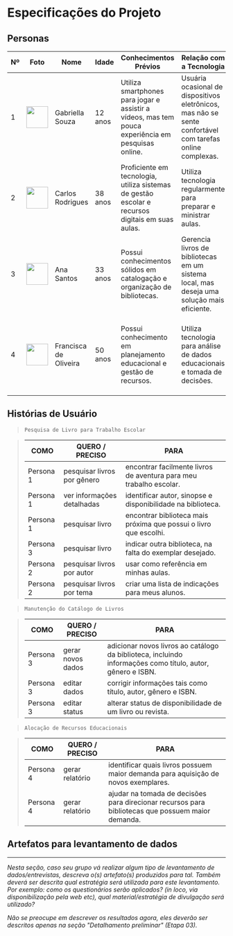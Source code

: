 # Especificações do Projeto

## Personas

| Nº | Foto | Nome | Idade | Conhecimentos Prévios | Relação com a Tecnologia | Motivações | Relações Hierárquica |
| --- | --- | --- | --- | --- | --- | --- | --- | 
| 1 | <img src="https://github.com/ICEI-PUC-Minas-PPC-CC/ppc-cc-2023-2-ment2-noite-solucaoescolapublica-01/blob/main/src/assets/persona1.png?raw=true" width="50" height="50"/> | Gabriella Souza | 12 anos | Utiliza smartphones para jogar e assistir a vídeos, mas tem pouca experiência em pesquisas online. | Usuária ocasional de dispositivos eletrônicos, mas não se sente confortável com tarefas online complexas.| Encontrar livros de aventura para o trabalho escolar | Aluna da IEMG - Poços de Caldas. |
| 2 | <img src="https://github.com/ICEI-PUC-Minas-PPC-CC/ppc-cc-2023-2-ment2-noite-solucaoescolapublica-01/blob/main/src/assets/persona2.png?raw=true" width="50" height="50"/> | Carlos Rodrigues | 38 anos | Proficiente em tecnologia, utiliza sistemas de gestão escolar e recursos digitais em suas aulas. | Utiliza tecnologia regularmente para preparar e ministrar aulas. | Encontrar livros de referência para apoiar sua aula sobre história local. |Professor na IEMG - Poços de Caldas |
| 3 | <img src="https://github.com/ICEI-PUC-Minas-PPC-CC/ppc-cc-2023-2-ment2-noite-solucaoescolapublica-01/blob/main/src/assets/persona3.png?raw=true" width="50" height="50"/> | Ana Santos | 33 anos | Possui conhecimentos sólidos em catalogação e organização de bibliotecas. | Gerencia livros de bibliotecas em um sistema local, mas deseja uma solução mais eficiente. | Manter o catálogo de livros atualizado e acessível para os usuários. | Bibliotecária na Biblioteca Municipal de Poços de Caldas. | 
| 4 | <img src="https://github.com/ICEI-PUC-Minas-PPC-CC/ppc-cc-2023-2-ment2-noite-solucaoescolapublica-01/blob/main/src/assets/persona4.png?raw=true" width="50" height="50"/> | Francisca de Oliveira | 50 anos | Possui conhecimento em planejamento educacional e gestão de recursos. | Utiliza tecnologia para análise de dados educacionais e tomada de decisões. | Avaliar a demanda de livros nas escolas públicas e alocar recursos de forma eficaz. | Diretora da Secretaria Municipal de Educação. | 

## Histórias de Usuário

> `Pesquisa de Livro para Trabalho Escolar` 

> | COMO | QUERO / PRECISO | PARA | 
> | --- | --- | --- |
> | Persona 1 | pesquisar livros por gênero | encontrar facilmente livros de aventura para meu trabalho escolar. |
> | Persona 1 | ver informações detalhadas | identificar autor, sinopse e disponibilidade na biblioteca. | 
> | Persona 1 | pesquisar livro | encontrar biblioteca mais próxima que possui o livro que escolhi. |
> | Persona 3 | pesquisar livro | indicar outra biblioteca, na falta do exemplar desejado. |
> | Persona 2 | pesquisar livros por autor | usar como referência em minhas aulas. |
> | Persona 2 | pesquisar livros por tema | criar uma lista de indicações para meus alunos. | 


> `Manutenção do Catálogo de Livros`

> | COMO | QUERO / PRECISO | PARA | 
> | --- | --- | --- |
> | Persona 3 | gerar novos dados | adicionar novos livros ao catálogo da biblioteca, incluindo informações como título, autor, gênero e ISBN. |
> | Persona 3 | editar dados | corrigir informações tais como título, autor, gênero e ISBN.| 
> | Persona 3 | editar status | alterar status de disponibilidade de um livro ou revista. | 


> `Alocação de Recursos Educacionais`

> | COMO | QUERO / PRECISO | PARA | 
> | --- | --- | --- |
> | Persona 4 | gerar relatório | identificar quais livros possuem maior demanda para aquisição de novos exemplares. |
> | Persona 4 | gerar relatório | ajudar na tomada de decisões para direcionar recursos para bibliotecas que possuem maior demanda. |  

## Artefatos para levantamento de dados
---
*Nesta seção, caso seu grupo vá realizar algum tipo de levantamento de dados/entrevistas, descreva o(s) artefato(s) produzidos para tal. Também deverá ser descrita qual estratégia será utilizada para este levantamento. Por exemplo: como os questionários serão aplicados? (in loco, via disponibilização pela web etc), qual material/estratégia de divulgação será utilizado?*

*Não se preocupe em descrever os resultados agora, eles deverão ser descritos apenas na seção "Detalhamento preliminar" (Etapa 03).*